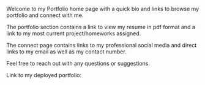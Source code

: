 
Welcome to my Portfolio home page with a quick bio and links to  browse my portfolio and connect with me. 

The portfolio section contains a link to view my resume in pdf format and a link to my most current project/homeworks assigned. 

The connect page contains links to my professional social media and direct links to my email as well as my contact number.   

Feel free to reach out with any questions or suggestions.

Link to my deployed portfolio: 



